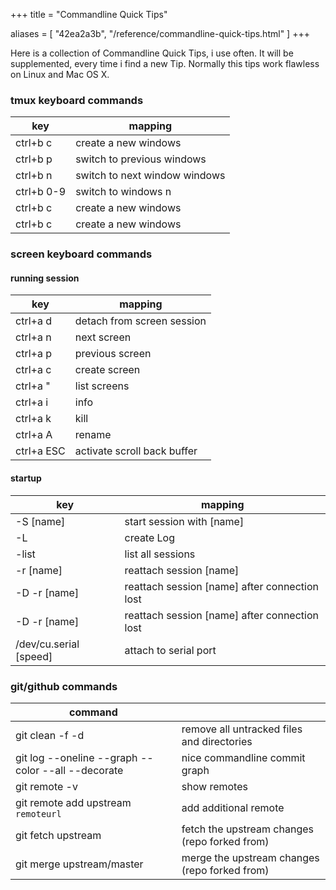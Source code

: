 +++
title = "Commandline Quick Tips"

aliases = [
  "42ea2a3b",
  "/reference/commandline-quick-tips.html"
]
+++

Here is a collection of Commandline Quick Tips, i use often. It will be supplemented, every time i
find a new Tip. Normally this tips work flawless on Linux and Mac OS X.

### tmux keyboard commands

| key        | mapping |
|------------|---|
| ctrl+b c   | create a new windows |
| ctrl+b p   | switch to previous windows |
| ctrl+b n   | switch to next window windows |
| ctrl+b 0-9 | switch to windows n |
| ctrl+b c   | create a new windows |
| ctrl+b c   | create a new windows |

### screen keyboard commands

#### running session

| key        | mapping |
|------------|---|
| ctrl+a d   | detach from screen session |
| ctrl+a n   | next screen |
| ctrl+a p   | previous screen |
| ctrl+a c   | create screen |
| ctrl+a "   | list screens |
| ctrl+a i   | info |
| ctrl+a k   | kill |
| ctrl+a A   | rename |
| ctrl+a ESC | activate scroll back buffer |

#### startup

| key                    | mapping |
|------------------------|---|
| -S [name]              | start session with [name] |
| -L                     | create Log |
| -list                  | list all sessions |
| -r [name]              | reattach session [name] |
| -D -r [name]           | reattach session [name] after connection lost |
| -D -r [name]           | reattach session [name] after connection lost |
| /dev/cu.serial [speed] | attach to serial port |

### git/github commands

| command                                            |   |
|----------------------------------------------------|---|
| git clean -f -d                                    | remove all untracked files and directories |
| git log --oneline --graph --color --all --decorate | nice commandline commit graph |
| git remote -v                                      | show remotes |
| git remote add upstream ```remoteurl```            | add additional remote |
| git fetch upstream                                 | fetch the upstream changes (repo forked from) |
| git merge upstream/master                          | merge the upstream changes (repo forked from) |
